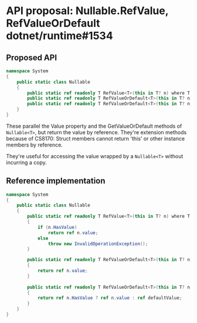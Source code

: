 # API proposal: Nullable.RefValue, RefValueOrDefault dotnet/runtime#1534

## Proposed API
```csharp
namespace System
{
    public static class Nullable
    {
        public static ref readonly T RefValue<T>(this in T? n) where T : struct;
        public static ref readonly T RefValueOrDefault<T>(this in T? n) where T : struct;
        public static ref readonly T RefValueOrDefault<T>(this in T? n, in T defaultValue) where T : struct;
    }
}
```

These parallel the Value property and the GetValueOrDefault methods of `Nullable<T>`,
but return the value by reference. They're extension methods because of CS8170:
Struct members cannot return 'this' or other instance members by reference.

They're useful for accessing the value wrapped by a `Nullable<T>` without
incurring a copy.


## Reference implementation
```csharp
namespace System
{
    public static class Nullable
    {
        public static ref readonly T RefValue<T>(this in T? n) where T : struct
        {
            if (n.HasValue)
                return ref n.value;
            else
                throw new InvalidOperationException();
        }

        public static ref readonly T RefValueOrDefault<T>(this in T? n) where T : struct
        {
            return ref n.value;
        }
       
        public static ref readonly T RefValueOrDefault<T>(this in T? n, in T defaultValue) where T : struct
        {
            return ref n.HasValue ? ref n.value : ref defaultValue;
        }
    }
}
```
